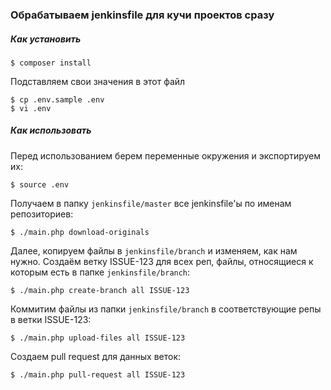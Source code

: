 ### Обрабатываем jenkinsfile для кучи проектов сразу

##### Как установить

    $ composer install
    
Подставляем свои значения в этот файл
    
    $ cp .env.sample .env
    $ vi .env

##### Как использовать

Перед использованием берем переменные окружения и экспортируем их:

    $ source .env
    
Получаем в папку `jenkinsfile/master` все jenkinsfile'ы по именам репозиториев:

    $ ./main.php download-originals
    
Далее, копируем файлы в `jenkinsfile/branch` и изменяем, как нам нужно.
Создаём ветку ISSUE-123 для всех реп, файлы, относящиеся к которым
есть в папке `jenkinsfile/branch`:

    $ ./main.php create-branch all ISSUE-123
    
Коммитим файлы из папки `jenkinsfile/branch` в соответствующие репы в ветки ISSUE-123:

    $ ./main.php upload-files all ISSUE-123
    
Создаем pull request для данных веток:

    $ ./main.php pull-request all ISSUE-123